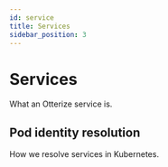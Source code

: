 ```yaml
---
id: service
title: Services
sidebar_position: 3
---
```

# Services

What an Otterize service is.

## Pod identity resolution

How we resolve services in Kubernetes.
